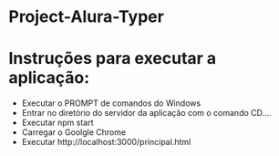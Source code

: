 # Project-Alura-Typer

# Instruções para executar a aplicação:

  - Executar o PROMPT de comandos do Windows
  - Entrar no diretório do servidor da aplicação com o comando CD....
  - Executar npm start
  - Carregar o Goolgle Chrome
  - Executar http://localhost:3000/principal.html
